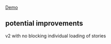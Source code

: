 [Demo](https://stellular-custard-076e99.netlify.app/)

## potential improvements

v2 with no blocking individual loading of stories
